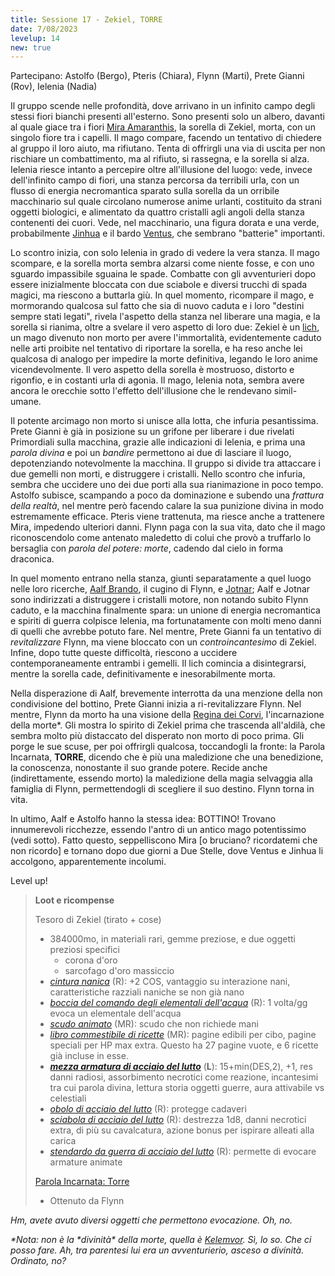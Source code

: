 ```yaml
---
title: Sessione 17 - Zekiel, TORRE
date: 7/08/2023
levelup: 14
new: true
---
```

Partecipano: Astolfo (Bergo), Pteris (Chiara), Flynn (Marti), Prete Gianni (Rov), Ielenia (Nadia)

Il gruppo scende nelle profondità, dove arrivano in un infinito campo degli stessi fiori bianchi presenti all'esterno. Sono presenti solo un albero, davanti al quale giace tra i fiori [Mira Amaranthis](), la sorella di Zekiel, morta, con un singolo fiore tra i capelli. Il mago compare, facendo un tentativo di chiedere al gruppo il loro aiuto, ma rifiutano. Tenta di offrirgli una via di uscita per non rischiare un combattimento, ma al rifiuto, si rassegna, e la sorella si alza. Ielenia riesce intanto a percepire oltre all'illusione del luogo: vede, invece dell'infinito campo di fiori, una stanza percorsa da terribili urla, con un flusso di energia necromantica sparato sulla sorella da un orribile macchinario sul quale circolano numerose anime urlanti, costituito da strani oggetti biologici, e alimentato da quattro cristalli agli angoli della stanza contenenti dei cuori. Vede, nel macchinario, una figura dorata e una verde, probabilmente [Jinhua]() e il bardo [Ventus](), che sembrano "batterie" importanti.

Lo scontro inizia, con solo Ielenia in grado di vedere la vera stanza. Il mago scompare, e la sorella morta sembra alzarsi come niente fosse, e con uno sguardo impassibile sguaina le spade. Combatte con gli avventurieri dopo essere inizialmente bloccata con due sciabole e diversi trucchi di spada magici, ma riescono a buttarla giù. In quel momento, ricompare il mago, e mormorando qualcosa sul fatto che sia di nuovo caduta e i loro "destini sempre stati legati", rivela l'aspetto della stanza nel liberare una magia, e la sorella si rianima, oltre a svelare il vero aspetto di loro due: Zekiel è un [lich](https://forgottenrealms.fandom.com/wiki/Lich), un mago divenuto non morto per avere l'immortalità, evidentemente caduto nelle arti proibite nel tentativo di riportare la sorella, e ha reso anche lei qualcosa di analogo per impedire la morte definitiva, legando le loro anime vicendevolmente. Il vero aspetto della sorella è mostruoso, distorto e rigonfio, e in costanti urla di agonia. Il mago, Ielenia nota, sembra avere ancora le orecchie sotto l'effetto dell'illusione che le rendevano simil-umane.

Il potente arcimago non morto si unisce alla lotta, che infuria pesantissima. Prete Gianni è già in posizione su un grifone per liberare i due rivelati Primordiali sulla macchina, grazie alle indicazioni di Ielenia, e prima una _parola divina_ e poi un _bandire_ permettono ai due di lasciare il luogo, depotenziando notevolmente la macchina. Il gruppo si divide tra attaccare i due gemelli non morti, e distruggere i cristalli. Nello scontro che infuria, sembra che uccidere uno dei due porti alla sua rianimazione in poco tempo. Astolfo subisce, scampando a poco da dominazione e subendo una *frattura della realtà*, nel mentre però facendo calare la sua punizione divina in modo estremamente efficace. Pteris viene trattenuta, ma riesce anche a trattenere Mira, impedendo ulteriori danni. Flynn paga con la sua vita, dato che il mago riconoscendolo come antenato maledetto di colui che provò a truffarlo lo bersaglia con *parola del potere: morte*, cadendo dal cielo in forma draconica.

In quel momento entrano nella stanza, giunti separatamente a quel luogo nelle loro ricerche, [Aalf Brando](/star/npc/pgrel#aalf-brando), il cugino di Flynn, e [Jotnar](/star/npc/pgrel#jotnar-bramatempesta); Aalf e Jotnar sono indirizzati a distruggere i cristalli motore, non notando subito Flynn caduto, e la macchina finalmente spara: un unione di energia necromantica e spiriti di guerra colpisce Ielenia, ma fortunatamente con molti meno danni di quelli che avrebbe potuto fare. Nel mentre, Prete Gianni fa un tentativo di _revitalizzare_ Flynn, ma viene bloccato con un _controincantesimo_ di Zekiel. Infine, dopo tutte queste difficoltà, riescono a uccidere contemporaneamente entrambi i gemelli. Il lich comincia a disintegrarsi, mentre la sorella cade, definitivamente e inesorabilmente morta.

Nella disperazione di Aalf, brevemente interrotta da una menzione della non condivisione del bottino, Prete Gianni inizia a ri-revitalizzare Flynn. Nel mentre, Flynn da morto ha una visione della [Regina dei Corvi](https://forgottenrealms.fandom.com/wiki/Raven_Queen), l'incarnazione della morte\*. Gli mostra lo spirito di Zekiel prima che trascenda all'aldilà, che sembra molto più distaccato del disperato non morto di poco prima. Gli porge le sue scuse, per poi offrirgli qualcosa, toccandogli la fronte: la Parola Incarnata, **TORRE**, dicendo che è più una maledizione che una benedizione, la conoscenza, nonostante il suo grande potere. Recide anche (indirettamente, essendo morto) la maledizione della magia selvaggia alla famiglia di Flynn, permettendogli di scegliere il suo destino. Flynn torna in vita.

In ultimo, Aalf e Astolfo hanno la stessa idea: BOTTINO! Trovano innumerevoli ricchezze, essendo l'antro di un antico mago potentissimo (vedi sotto). Fatto questo, seppelliscono Mira [o bruciano? ricordatemi che non ricordo] e tornano dopo due giorni a Due Stelle, dove Ventus e Jinhua li accolgono, apparentemente incolumi.

Level up!

> **Loot e ricompense**
>
> Tesoro di Zekiel (tirato + cose)
> - 384000mo, in materiali rari, gemme preziose, e due oggetti preziosi specifici
>   - corona d'oro
>   - sarcofago d'oro massiccio
> - [*cintura nanica*](https://dungeonedraghi.it/compendio/oggetti-magici/oggetti-meravigliosi/cintura-nanica/) (R): +2 COS, vantaggio su interazione nani, caratteristiche razziali naniche se non già nano
> - [*boccia del comando degli elementali dell'acqua*](https://dungeonsanddragons.fandom.com/it/wiki/Boccia_del_Comando_degli_Elementali_dell%27Acqua) (R): 1 volta/gg evoca un elementale dell'acqua
> - [*scudo animato*](https://dungeonedraghi.it/compendio/oggetti-magici/armature/scudo-animato/) (MR): scudo che non richiede mani
> - [*libro commestibile di ricette*](https://old.reddit.com/r/TheGriffonsSaddlebag/comments/ayrvca/the_griffons_saddlebag_edible_book_of_recipes/) (MR): pagine edibili per cibo, pagine speciali per HP max extra. Questo ha 27 pagine vuote, e 6 ricette già incluse in esse.
> - [***mezza armatura di acciaio del lutto***](https://old.reddit.com/r/TheGriffonsSaddlebag/comments/oumbb2/the_griffons_saddlebag_mourningsteel_half_plate/) (**L**): 15+min(DES,2), +1, res danni radiosi, assorbimento necrotici come reazione, incantesimi tra cui parola divina, lettura storia oggetti guerre, aura attivabile vs celestiali
> - [*obolo di acciaio del lutto*](https://old.reddit.com/r/TheGriffonsSaddlebag/comments/wybmhi/the_griffons_saddlebag_mourningsteel_obol/) (R): protegge cadaveri
> - [*sciabola di acciaio del lutto*](https://old.reddit.com/r/TheGriffonsSaddlebag/comments/qnddsn/the_griffons_saddlebag_mourningsteel_saber_weapon/) (R): destrezza 1d8, danni necrotici extra, di più su cavalcatura, azione bonus per ispirare alleati alla carica
> - [*stendardo da guerra di acciaio del lutto*](https://old.reddit.com/r/TheGriffonsSaddlebag/comments/pejsl8/the_griffons_saddlebag_mourningsteel_war_banner/) (R): permette di evocare armature animate
>
> [Parola Incarnata: Torre](/star/oggetti#parola-incarnata-torre)
> - Ottenuto da Flynn

_Hm, avete avuto diversi oggetti che permettono evocazione. Oh, no._

_\*Nota: non è la \*divinità\* della morte, quella è [Kelemvor](https://forgottenrealms.fandom.com/wiki/Kelemvor). Sì, lo so. Che ci posso fare. Ah, tra parentesi lui era un avventurierio, asceso a divinità. Ordinato, no\?_
